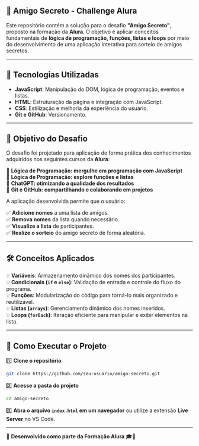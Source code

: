 ## 🎉 Amigo Secreto - Challenge Alura  

Este repositório contém a solução para o desafio **"Amigo Secreto"**, proposto na formação da **Alura**. O objetivo é aplicar conceitos fundamentais de **lógica de programação, funções, listas e loops** por meio do desenvolvimento de uma aplicação interativa para sorteio de amigos secretos.  

---

## 🚀 Tecnologias Utilizadas  

- **JavaScript**: Manipulação do DOM, lógica de programação, eventos e listas.  
- **HTML**: Estruturação da página e integração com JavaScript.  
- **CSS**: Estilização e melhoria da experiência do usuário.  
- **Git e GitHub**: Versionamento.

---

## 🎯 Objetivo do Desafio  

O desafio foi projetado para aplicação de forma prática dos conhecimentos adquiridos nos seguintes cursos da **Alura**:  

📌 **Lógica de Programação: mergulhe em programação com JavaScript**  
📌 **Lógica de Programação: explore funções e listas**  
📌 **ChatGPT: otimizando a qualidade dos resultados**  
📌 **Git e GitHub: compartilhando e colaborando em projetos**  

A aplicação desenvolvida permite que o usuário:  

✅ **Adicione nomes** a uma lista de amigos.  
✅ **Remova nomes** da lista quando necessário.  
✅ **Visualize a lista** de participantes.  
✅ **Realize o sorteio** do amigo secreto de forma aleatória.  

---

## 🛠️ Conceitos Aplicados  

💡 **Variáveis**: Armazenamento dinâmico dos nomes dos participantes.  
💡 **Condicionais (`if` e `else`)**: Validação de entrada e controle do fluxo do programa.  
💡 **Funções**: Modularização do código para torná-lo mais organizado e reutilizável.  
💡 **Listas (`arrays`)**: Gerenciamento dinâmico dos nomes inseridos.  
💡 **Loops (`forEach`)**: Iteração eficiente para manipular e exibir elementos na lista.  

---

## 📌 Como Executar o Projeto  

1️⃣ **Clone o repositório**  
```bash
git clone https://github.com/seu-usuario/amigo-secreto.git
```

2️⃣ **Acesse a pasta do projeto**  
```bash
cd amigo-secreto
```

3️⃣ **Abra o arquivo `index.html` em um navegador** ou utilize a extensão **Live Server** no VS Code.  

---

📌 **Desenvolvido como parte da Formação Alura** 🎓🚀  
